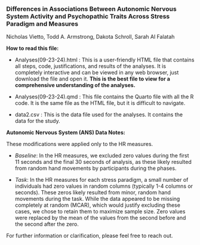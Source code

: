 

###  **Differences in Associations Between Autonomic Nervous System Activity and Psychopathic Traits Across Stress Paradigm and Measures**

Nicholas Vietto, Todd A. Armstrong, Dakota Schroll, Sarah Al Falatah


**How to read this file:**

* Analyses(09-23-24).html : This is a user-friendly HTML file that contains all steps, code, justifications, and results of the analyses. It is completely interactive and can be viewed in any web browser, just download the file and open it. **This is the best file to view for a comprehensive understanding of the analyses.**

* Analyses(09-23-24).qmd : This file contains the Quarto file with all the R code. It is the same file as the HTML file, but it is difficult to navigate.  

* data2.csv : This is the data file used for the analyses. It contains the data for the study.

**Autonomic Nervous System (ANS) Data Notes:**

These modifications were applied only to the HR measures.

* *Baseline*: In the HR measures, we excluded zero values during the first 11 seconds and the final 30 seconds of analysis, as these likely resulted from random hand movements by participants during the phases.

* *Task*: In the HR measures for each stress paradigm, a small number of individuals had zero values in random columns (typically 1-4 columns or seconds). These zeros likely resulted from minor, random hand movements during the task. While the data appeared to be missing completely at random (MCAR), which would justify excluding these cases, we chose to retain them to maximize sample size. Zero values were replaced by the mean of the values from the second before and the second after the zero.

For further information or clarification, please feel free to reach out.


